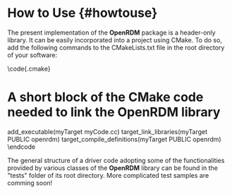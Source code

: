 How to Use    {#howtouse}
===========

The present implementation of the <b>OpenRDM</b> package is a header-only library.
It can be easily incorporated into a project using CMake. To do so, add the following
commands to the CMakeLists.txt file in the root directory of your software:

\code{.cmake}
# A short block of the CMake code needed to link the OpenRDM library
add_executable(myTarget myCode.cc)
target_link_libraries(myTarget PUBLIC openrdm)
target_compile_definitions(myTarget PUBLIC openrdm)
\endcode

The general structure of a driver code adopting some of the functionalities provided by various
classes of the <b>OpenRDM</b> library can be found in the "tests" folder of its root directory.
More complicated test samples are comming soon!
